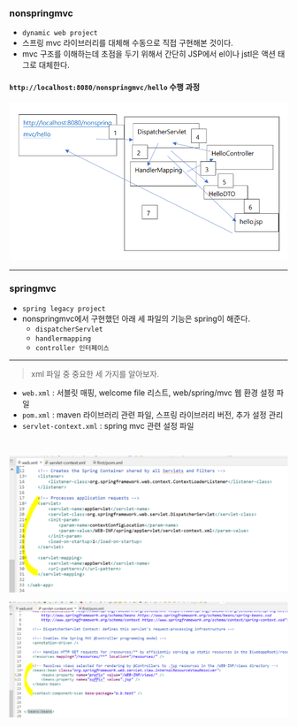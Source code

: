 ### nonspringmvc
- `dynamic web project`
- 스프링 mvc 라이브러리를 대체해 수동으로 직접 구현해본 것이다.
- mvc 구조를 이해하는데 초점을 두기 위해서 간단히 JSP에서 el이나 jstl은 액션 태그로 대체한다.

#### `http://localhost:8080/nonspringmvc/hello` 수행 과정
![nonspringmvc](./image/nonspringmvc.PNG)

---
### springmvc
- `spring legacy project`
- nonspringmvc에서 구현했던 아래 세 파일의 기능은 spring이 해준다.
    - `dispatcherServlet`
    - `handlermapping`
    - `controller 인터페이스`

---
>
>xml 파일 중 중요한 세 가지를 알아보자.
>
- `web.xml` : 서블릿 매핑, welcome file 리스트, web/spring/mvc 웹 환경 설정 파일 
- `pom.xml` : maven 라이브러리 관련 파일, 스프링 라이브러리 버전, 추가 설정 관리
- `servlet-context.xml` : spring mvc 관련 설정 파일 

<br>

![web.xml](./image/web.PNG)


![servlet-context.xml](./image/servlet-context.PNG)
